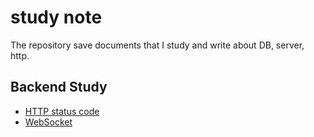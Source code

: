 study note
==========
The repository save documents that I study and write about DB, server, http.
  
## Backend Study
* [HTTP status code](https://github.com/huewilliams/study-note/blob/master/Backend%20Study/HTTP_status_code.md)   
* [WebSocket](https://github.com/huewilliams/study-note/blob/master/webSocket.md)
